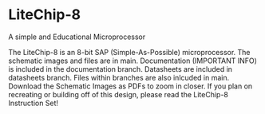 # LiteChip-8
A simple and Educational Microprocessor

The LiteChip-8 is an 8-bit SAP (Simple-As-Possible) microprocessor. The schematic images and files are in main. Documentation (IMPORTANT INFO) is included in the documentation branch. Datasheets are included in datasheets branch. Files within branches are also inlcuded in main.
Download the Schematic Images as PDFs to zoom in closer. If you plan on recreating or building off of this design, please read the LiteChip-8 Instruction Set! 
